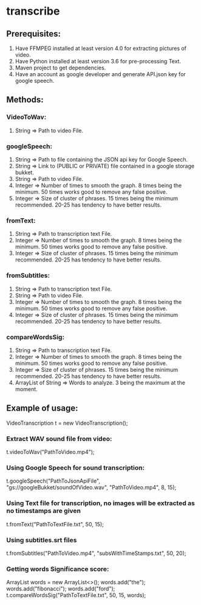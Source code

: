# transcribe

## Prerequisites:

1. Have FFMPEG installed at least version 4.0 for extracting pictures of video.
2. Have Python installed at least version 3.6 for pre-processing Text.
3. Maven project to get dependencies.
4. Have an account as google developer and generate API.json key for google speech.

## Methods:

### VideoToWav:
1. String => Path to video File.

### googleSpeech:
1. String => Path to file containing the JSON api key for Google Speech.
2. String => Link to (PUBLIC or PRIVATE) file contained in a google storage bukket.
3. String => Path to video File.
4. Integer => Number of times to smooth the graph. 8 times being the minimum. 50 times works good to remove any false positive.
5. Integer => Size of cluster of phrases. 15 times being the minimum recommended. 20-25 has tendency to have better results.

### fromText:
1. String => Path to  transcription text File.
2. Integer => Number of times to smooth the graph. 8 times being the minimum. 50 times works good to remove any false positive.
3. Integer => Size of cluster of phrases. 15 times being the minimum recommended. 20-25 has tendency to have better results.

### fromSubtitles:
1. String => Path to  transcription text File.
2. String => Path to video File.
3. Integer => Number of times to smooth the graph. 8 times being the minimum. 50 times works good to remove any false positive.
4. Integer => Size of cluster of phrases. 15 times being the minimum recommended. 20-25 has tendency to have better results.

### compareWordsSig:
1. String => Path to  transcription text File.
2. Integer => Number of times to smooth the graph. 8 times being the minimum. 50 times works good to remove any false positive.
3. Integer => Size of cluster of phrases. 15 times being the minimum recommended. 20-25 has tendency to have better results.
4. ArrayList of String => Words to analyze. 3 being the maximum at the moment.

## Example of usage:

VideoTranscription t = new VideoTranscription();

### Extract WAV sound file from video:

t.videoToWav("PathToVideo.mp4");

### Using Google Speech for sound transcription:

t.googleSpeech("PathToJsonApiFile", "gs://googleBukket/soundOfVideo.wav", "PathToVideo.mp4", 8, 15);

### Using Text file for transcription, no images will be extracted as no timestamps are given

t.fromText("PathToTextFile.txt", 50, 15);

### Using subtitles.srt files

t.fromSubtitles("PathToVideo.mp4", "subsWithTimeStamps.txt", 50, 20);

### Getting words Significance score:

ArrayList<String> words = new ArrayList<>();
words.add("the");
words.add("fibonacci");
words.add("ford");
t.compareWordsSig("PathToTextFile.txt", 50, 15, words);

